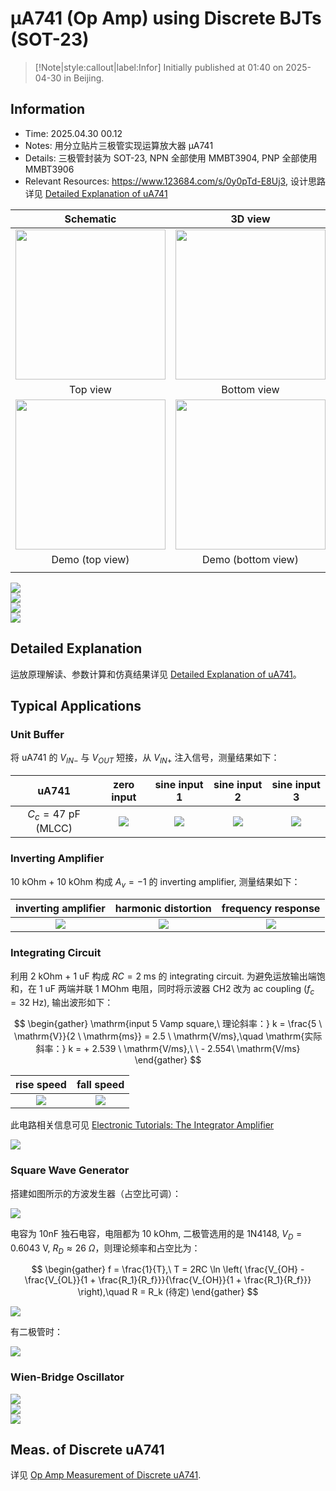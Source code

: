 # μA741 (Op Amp) using Discrete BJTs (SOT-23)

> [!Note|style:callout|label:Infor]
> Initially published at 01:40 on 2025-04-30 in Beijing.

## Information

- Time: 2025.04.30 00.12
- Notes: 用分立贴片三极管实现运算放大器 μA741
- Details: 三极管封装为 SOT-23, NPN 全部使用 MMBT3904, PNP 全部使用 MMBT3906
- Relevant Resources: https://www.123684.com/s/0y0pTd-E8Uj3, 设计思路详见 [Detailed Explanation of uA741](<Electronics/Detailed Explanation of uA741.md>)


<div class='center'>

| Schematic | 3D view | 
|:-:|:-:|
 |<div class="center"><img height=240px src="https://imagebank-0.oss-cn-beijing.aliyuncs.com/VS-PicGo/2025-05-06-01-35-25_μA741 using Discrete BJTs (SOT-23).png"/></div>|<div class="center"><img height=240px src="https://imagebank-0.oss-cn-beijing.aliyuncs.com/VS-PicGo/2025-05-06-01-32-17_μA741 using Discrete BJTs (SOT-23).png"/></div>|
| Top view | Bottom view | 
 | <div class="center"><img height=240px src="https://imagebank-0.oss-cn-beijing.aliyuncs.com/VS-PicGo/2025-05-06-01-31-33_μA741 using Discrete BJTs (SOT-23).png"/></div> | <div class="center"><img height=240px src="https://imagebank-0.oss-cn-beijing.aliyuncs.com/VS-PicGo/2025-05-06-01-31-48_μA741 using Discrete BJTs (SOT-23).png"/></div> |
| Demo (top view)| Demo (bottom view) | 
 |  |  |
</div>

<div class="center"><img src="https://imagebank-0.oss-cn-beijing.aliyuncs.com/VS-PicGo/2025-05-15-02-27-02_μA741 using Discrete BJTs (SOT-23).png"/></div>
<div class="center"><img src="https://imagebank-0.oss-cn-beijing.aliyuncs.com/VS-PicGo/2025-05-15-02-27-41_μA741 using Discrete BJTs (SOT-23).png"/></div>

<div class="center"><img src="https://imagebank-0.oss-cn-beijing.aliyuncs.com/VS-PicGo/2025-05-15-02-27-59_μA741 using Discrete BJTs (SOT-23).png"/></div>
<div class="center"><img src="https://imagebank-0.oss-cn-beijing.aliyuncs.com/VS-PicGo/2025-05-15-02-28-16_μA741 using Discrete BJTs (SOT-23).png"/></div>

## Detailed Explanation

运放原理解读、参数计算和仿真结果详见 [Detailed Explanation of uA741](<Electronics/Detailed Explanation of uA741.md>)。

## Typical Applications

<!-- 详见 [Basic CMOS Op Amp using Discrete MOSFETs](<ElectronicDesigns/Basic CMOS Op Amp using Discrete MOSFETs.md>) 的 PCB 验证部分。 -->

### Unit Buffer

将 uA741 的 $V_{IN-}$ 与 $V_{OUT}$ 短接，从 $V_{IN+}$ 注入信号，测量结果如下：

<div class='center'>

| uA741 | zero input | sine input 1 | sine input 2 | sine input 3 |
|:-:|:-:|:-:|:-:|:-:|
 | $C_c = 47 \ \mathrm{pF}$ (MLCC) | <div class="center"><img src="https://imagebank-0.oss-cn-beijing.aliyuncs.com/VS-PicGo/2025-05-12-22-07-49_Basic Two-Stage Op Amp using Discrete MOSFETs.png"/></div> | <div class="center"><img src="https://imagebank-0.oss-cn-beijing.aliyuncs.com/VS-PicGo/2025-05-12-22-08-58_Basic Two-Stage Op Amp using Discrete MOSFETs.png"/></div> | <div class="center"><img src="https://imagebank-0.oss-cn-beijing.aliyuncs.com/VS-PicGo/2025-05-16-14-16-42_μA741 using Discrete BJTs (SOT-23).png"/></div> | <div class="center"><img src="https://imagebank-0.oss-cn-beijing.aliyuncs.com/VS-PicGo/2025-05-12-22-09-37_Basic Two-Stage Op Amp using Discrete MOSFETs.png"/></div> |
</div>

### Inverting Amplifier

10 kOhm + 10 kOhm 构成 $A_v = -1$ 的 inverting amplifier, 测量结果如下：

<div class='center'>

| inverting amplifier | harmonic distortion | frequency response |
|:-:|:-:|:-:|
 | <div class="center"><img src="https://imagebank-0.oss-cn-beijing.aliyuncs.com/VS-PicGo/2025-05-16-14-31-35_μA741 using Discrete BJTs (SOT-23).png"/></div> | <div class="center"><img src="https://imagebank-0.oss-cn-beijing.aliyuncs.com/VS-PicGo/2025-05-16-14-32-04_μA741 using Discrete BJTs (SOT-23).png"/></div> | <div class="center"><img src="https://imagebank-0.oss-cn-beijing.aliyuncs.com/VS-PicGo/2025-05-16-14-39-45_μA741 using Discrete BJTs (SOT-23).png"/></div> |
</div>

### Integrating Circuit

利用 2 kOhm + 1 uF 构成 $RC = 2 \ \mathrm{ms}$ 的 integrating circuit. 为避免运放输出端饱和，在 $1 \ \mathrm{uF}$ 两端并联 1 MOhm 电阻，同时将示波器 CH2 改为 ac coupling ($f_c = 32 \ \mathrm{Hz}$), 输出波形如下：

$$
\begin{gather}
\mathrm{input 5 Vamp square,\ 理论斜率：} k = \frac{5 \ \mathrm{V}}{2 \ \mathrm{ms}} = 2.5 \ \mathrm{V/ms},\quad 
\mathrm{实际斜率：} k = + 2.539 \ \mathrm{V/ms},\ \ - 2.554\ \mathrm{V/ms}
\end{gather}
$$
<div class='center'>

| rise speed | fall speed |
|:-:|:-:|
 | <div class="center"><img src="https://imagebank-0.oss-cn-beijing.aliyuncs.com/VS-PicGo/2025-05-16-15-03-38_μA741 using Discrete BJTs (SOT-23).png"/></div> | <div class="center"><img src="https://imagebank-0.oss-cn-beijing.aliyuncs.com/VS-PicGo/2025-05-16-15-02-02_μA741 using Discrete BJTs (SOT-23).png"/></div> |
</div>




此电路相关信息可见 [Electronic Tutorials: The Integrator Amplifier](https://www.electronics-tutorials.ws/opamp/opamp_6.html)
<div class="center"><img src="https://imagebank-0.oss-cn-beijing.aliyuncs.com/VS-PicGo/2025-05-16-14-54-59_μA741 using Discrete BJTs (SOT-23).png"/></div>

### Square Wave Generator

搭建如图所示的方波发生器（占空比可调）：

<!-- <div class="center"><img src="https://imagebank-0.oss-cn-beijing.aliyuncs.com/VS-PicGo/2025-05-16-15-23-08_μA741 using Discrete BJTs (SOT-23).png"/></div>
-->

<div class="center"><img src="https://imagebank-0.oss-cn-beijing.aliyuncs.com/VS-PicGo/2025-05-16-16-08-21_μA741 using Discrete BJTs (SOT-23).png"/></div>

电容为 10nF 独石电容，电阻都为 10 kOhm, 二极管选用的是 1N4148, $V_D = 0.6043 \ \mathrm{V},\ R_D \approx 26\ \Omega$，则理论频率和占空比为：

$$
\begin{gather}
f = \frac{1}{T},\ T = 2RC \ln \left( \frac{V_{OH} - \frac{V_{OL}}{1 + \frac{R_1}{R_f}}}{\frac{V_{OH}}{1 + \frac{R_1}{R_f}}} \right),\quad R = R_k (待定)
\end{gather}
$$

<div class="center"><img src="https://imagebank-0.oss-cn-beijing.aliyuncs.com/VS-PicGo/2025-05-16-16-18-06_μA741 using Discrete BJTs (SOT-23).png"/></div>

有二极管时：
<div class="center"><img src="https://imagebank-0.oss-cn-beijing.aliyuncs.com/VS-PicGo/2025-05-16-17-38-32_μA741 using Discrete BJTs (SOT-23).png"/></div>

### Wien-Bridge Oscillator

<div class="center"><img src="https://imagebank-0.oss-cn-beijing.aliyuncs.com/VS-PicGo/2025-05-16-16-34-34_μA741 using Discrete BJTs (SOT-23).png"/></div>
<div class="center"><img src="https://imagebank-0.oss-cn-beijing.aliyuncs.com/VS-PicGo/2025-05-16-16-37-46_μA741 using Discrete BJTs (SOT-23).png"/></div>
<div class="center"><img src="https://imagebank-0.oss-cn-beijing.aliyuncs.com/VS-PicGo/2025-05-16-16-33-30_μA741 using Discrete BJTs (SOT-23).png"/></div>

## Meas. of Discrete uA741

详见 [Op Amp Measurement of Discrete uA741](<Electronics/Op Amp Measurement of Discrete uA741.md>).